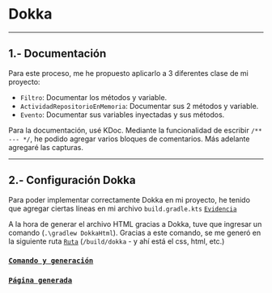 # Dokka

---

## 1.- Documentación

Para este proceso, me he propuesto aplicarlo a 3 diferentes clase de mi proyecto:
- `Filtro`: Documentar los métodos y variable.
- `ActividadRepositorioEnMemoria`: Documentar sus 2 métodos y variable.
- `Evento`: Documentar sus variables inyectadas y sus métodos.

Para la documentación, usé KDoc. Mediante la funcionalidad de escribir `/** --- */`, he podido agregar varios bloques de comentarios. Más adelante agregaré las capturas.

---

## 2.- Configuración Dokka

Para poder implementar correctamente Dokka en mi proyecto, he tenido que agregar ciertas líneas en mi archivo `build.gradle.kts` [`Evidencia`](https://github.com/moraalees/TaskManagerEntornos/blob/cristian/images/documentacion/Captura%20de%20pantalla%202025-05-21%20175522.png)

A la hora de generar el archivo HTML gracias a Dokka, tuve que ingresar un comando (`.\gradlew DokkaHtml`). Gracias a este comando, se me generó en la siguiente ruta [`Ruta`](https://github.com/moraalees/TaskManagerEntornos/blob/cristian/images/documentacion/Captura%20de%20pantalla%202025-05-21%20182036.png) (`/build/dokka` - y ahí está el css, html, etc.)

### [`Comando y generación`](https://github.com/moraalees/TaskManagerEntornos/blob/cristian/images/documentacion/Captura%20de%20pantalla%202025-05-21%20175735.png)

### [`Página generada`](https://github.com/moraalees/TaskManagerEntornos/blob/cristian/images/documentacion/Captura%20de%20pantalla%202025-05-21%20175927.png)
